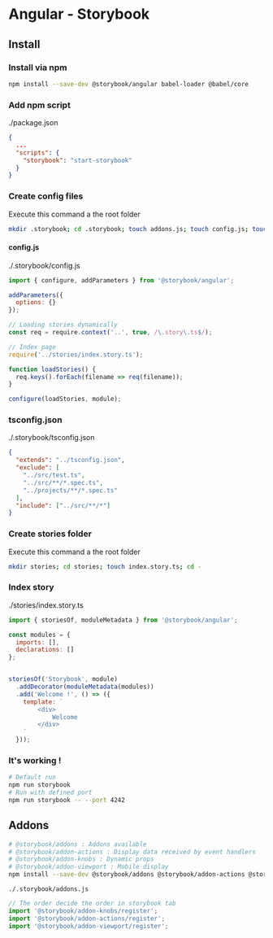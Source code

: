 # Angular - Storybook

## Install

### Install via npm

```sh
npm install --save-dev @storybook/angular babel-loader @babel/core
```

### Add npm script

./package.json
```json
{
  ...
  "scripts": {
    "storybook": "start-storybook"
  }
}
```

### Create config files

Execute this command a the root folder

```sh
mkdir .storybook; cd .storybook; touch addons.js; touch config.js; touch tsconfig.json; touch preview-head.html; cd -
```

#### config.js


./.storybook/config.js
```js
import { configure, addParameters } from '@storybook/angular';

addParameters({
  options: {}
});

// Loading stories dynamically
const req = require.context('..', true, /\.story\.ts$/);

// Index page
require('../stories/index.story.ts');

function loadStories() {
  req.keys().forEach(filename => req(filename));
}

configure(loadStories, module);
````

### tsconfig.json

./.storybook/tsconfig.json
```json
{
  "extends": "../tsconfig.json",
  "exclude": [
    "../src/test.ts",
    "../src/**/*.spec.ts",
    "../projects/**/*.spec.ts"
  ],
  "include": ["../src/**/*"]
}
```

### Create stories folder

Execute this command a the root folder

```sh
mkdir stories; cd stories; touch index.story.ts; cd -
```

### Index story

./stories/index.story.ts
```js
import { storiesOf, moduleMetadata } from '@storybook/angular';

const modules = {
  imports: [],
  declarations: []
};


storiesOf('Storybook', module)
  .addDecorator(moduleMetadata(modules))
  .add('Welcome !', () => ({
    template: `
    	<div>
    		Welcome
    	</div>
    `
  }));

```

### It's working !

```sh
# Default run
npm run storybook
# Run with defined port
npm run storybook -- --port 4242
```

## Addons 

```sh
# @storybook/addons : Addons available
# @storybook/addon-actions : Display data received by event handlers
# @storybook/addon-knobs : Dynamic props
# @storybook/addon-viewport : Mobile display
npm install --save-dev @storybook/addons @storybook/addon-actions @storybook/addon-knobs @storybook/addon-viewport
```

`./.storybook/addons.js`

```js
// The order decide the order in storybook tab
import '@storybook/addon-knobs/register';
import '@storybook/addon-actions/register';
import '@storybook/addon-viewport/register';
```

